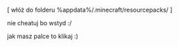 [ włóż do folderu %appdata%/.minecraft/resourcepacks/ ] 





nie cheatuj bo wstyd :/

jak masz palce to klikaj :)
